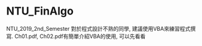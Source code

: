 # NTU_FinAlgo
NTU_2019_2nd_Semester
對於程式設計不熟的同學, 建議使用VBA來練習程式撰寫. 
Ch01.pdf, Ch02.pdf有簡單介紹VBA的使用, 可以先看看
